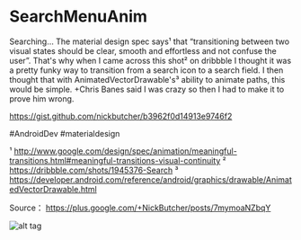 # SearchMenuAnim
Searching…
The material design spec says¹ that “transitioning between two visual states should be clear, smooth and effortless and not confuse the user”.  That's why when I came across this shot² on dribbble I thought it was a pretty funky way to transition from a search icon to a search field.  I then thought that with AnimatedVectorDrawable's³ ability to animate paths, this would be simple.  +Chris Banes said I was crazy so then I had to make it to prove him wrong.

https://gist.github.com/nickbutcher/b3962f0d14913e9746f2

#AndroidDev   #materialdesign  

¹ http://www.google.com/design/spec/animation/meaningful-transitions.html#meaningful-transitions-visual-continuity
² https://dribbble.com/shots/1945376-Search
³ https://developer.android.com/reference/android/graphics/drawable/AnimatedVectorDrawable.html﻿

Source： https://plus.google.com/+NickButcher/posts/7mymoaNZbqY


![alt tag](https://raw.githubusercontent.com/kongnanlive/SearchMenuAnim/master/search.gif)
